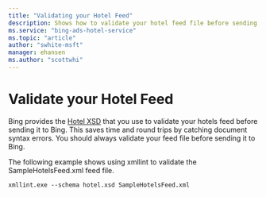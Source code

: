 ```yaml
---
title: "Validating your Hotel Feed"
description: Shows how to validate your hotel feed file before sending it to Bing.
ms.service: "bing-ads-hotel-service"
ms.topic: "article"
author: "swhite-msft"
manager: ehansen
ms.author: "scottwhi"
---
```


# Validate your Hotel Feed

Bing provides the [Hotel XSD](https://bhacstatic.blob.core.windows.net/schemas/hotelv2.xsd) that you use to validate your hotels feed before sending it to Bing. This saves time and round trips by catching document syntax errors. You should always validate your feed file before sending it to Bing.

The following example shows using xmllint to validate the SampleHotelsFeed.xml feed file.

```
xmllint.exe --schema hotel.xsd SampleHotelsFeed.xml
```
